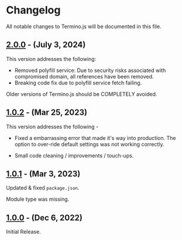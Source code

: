 # Changelog

All notable changes to Termino.js will be documented in this file.

## [2.0.0] - (July 3, 2024)

This version addresses the following:

- Removed polyfill service: Due to security risks associated with compromised domain, all references have been removed.
- Breaking code fix due to polyfill service fetch failing.

Older versions of Termino.js should be COMPLETELY avoided. 

## [1.0.2] - (Mar 25, 2023)

This version addresses the following - 

- Fixed a embarrassing error that made it's way into production. The option to over-ride default settings was not working correctly.  

- Small code cleaning / improvements / touch-ups.


## [1.0.1] - (Mar 3, 2023)

Updated & fixed ```package.json```. 

Module type was missing.

## [1.0.0] - (Dec 6, 2022)

Initial Release. 


<!--
These Markdown anchors provide a link to the diff for each release. They should be
updated any time a new release is cut.
-->
[2.0.0]: /v2.0.0
[1.0.2]: /v1.0.2
[1.0.1]: /v1.0.1
[1.0.0]: /v1.0.0

